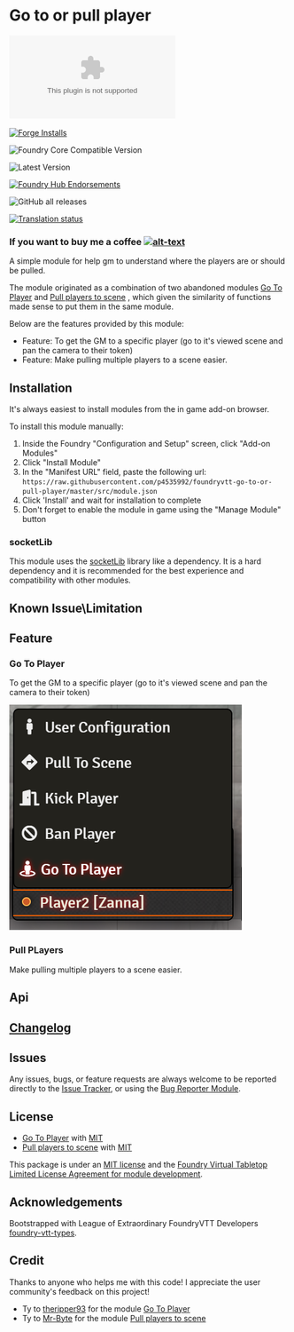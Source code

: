 # Go to or pull player

![Latest Release Download Count](https://img.shields.io/github/downloads/p4535992/foundryvtt-go-to-or-pull-player/latest/module.zip?color=2b82fc&label=DOWNLOADS&style=for-the-badge) 

[![Forge Installs](https://img.shields.io/badge/dynamic/json?label=Forge%20Installs&query=package.installs&suffix=%25&url=https%3A%2F%2Fforge-vtt.com%2Fapi%2Fbazaar%2Fpackage%2Fgo-to-or-pull-player&colorB=006400&style=for-the-badge)](https://forge-vtt.com/bazaar#package=go-to-or-pull-player) 

![Foundry Core Compatible Version](https://img.shields.io/badge/dynamic/json.svg?url=https%3A%2F%2Fraw.githubusercontent.com%2Fp4535992%2Ffoundryvtt-go-to-or-pull-player%2Fmaster%2Fsrc%2Fmodule.json&label=Foundry%20Version&query=$.compatibility.verified&colorB=orange&style=for-the-badge)

![Latest Version](https://img.shields.io/badge/dynamic/json.svg?url=https%3A%2F%2Fraw.githubusercontent.com%2Fp4535992%2Ffoundryvtt-go-to-or-pull-player%2Fmaster%2Fsrc%2Fmodule.json&label=Latest%20Release&prefix=v&query=$.version&colorB=red&style=for-the-badge)

[![Foundry Hub Endorsements](https://img.shields.io/endpoint?logoColor=white&url=https%3A%2F%2Fwww.foundryvtt-hub.com%2Fwp-json%2Fhubapi%2Fv1%2Fpackage%2Fgo-to-or-pull-player%2Fshield%2Fendorsements&style=for-the-badge)](https://www.foundryvtt-hub.com/package/go-to-or-pull-player/)

![GitHub all releases](https://img.shields.io/github/downloads/p4535992/foundryvtt-go-to-or-pull-player/total?style=for-the-badge)

[![Translation status](https://weblate.foundryvtt-hub.com/widgets/go-to-or-pull-player/-/287x66-black.png)](https://weblate.foundryvtt-hub.com/engage/go-to-or-pull-player/)

### If you want to buy me a coffee [![alt-text](https://img.shields.io/badge/-Patreon-%23ff424d?style=for-the-badge)](https://www.patreon.com/p4535992)

A simple module for help gm to understand where the players are or should be pulled. 

The module originated as a combination of two abandoned modules [Go To Player](https://github.com/theripper93/go-to-player) and [Pull players to scene](https://github.com/Mr-Byte/pull-players-to-scene)
, which given the similarity of functions made sense to put them in the same module.

Below are the features provided by this module:

- Feature: To get the GM to a specific player (go to it's viewed scene and pan the camera to their token)
- Feature: Make pulling multiple players to a scene easier.

## Installation

It's always easiest to install modules from the in game add-on browser.

To install this module manually:
1.  Inside the Foundry "Configuration and Setup" screen, click "Add-on Modules"
2.  Click "Install Module"
3.  In the "Manifest URL" field, paste the following url:
`https://raw.githubusercontent.com/p4535992/foundryvtt-go-to-or-pull-player/master/src/module.json`
4.  Click 'Install' and wait for installation to complete
5.  Don't forget to enable the module in game using the "Manage Module" button

### socketLib

This module uses the [socketLib](https://github.com/manuelVo/foundryvtt-socketlib) library like a dependency. It is a hard dependency and it is recommended for the best experience and compatibility with other modules.

## Known Issue\Limitation

## Feature

### Go To Player

To get the GM to a specific player (go to it's viewed scene and pan the camera to their token)

![img](wiki/go_to_player.png)

### Pull PLayers

Make pulling multiple players to a scene easier.

## Api


## [Changelog](./CHANGELOG.md)

## Issues

Any issues, bugs, or feature requests are always welcome to be reported directly to the [Issue Tracker](https://github.com/p4535992/foundryvtt-go-to-or-pull-player/issues ), or using the [Bug Reporter Module](https://foundryvtt.com/packages/bug-reporter/).

## License

- [Go To Player](https://github.com/theripper93/go-to-player) with [MIT](https://github.com/theripper93/go-to-player/blob/master/LICENSE.md)
- [Pull players to scene](https://github.com/Mr-Byte/pull-players-to-scene) with [MIT](https://github.com/Mr-Byte/pull-players-to-scene/blob/main/LICENSE)

This package is under an [MIT license](LICENSE) and the [Foundry Virtual Tabletop Limited License Agreement for module development](https://foundryvtt.com/article/license/).

## Acknowledgements

Bootstrapped with League of Extraordinary FoundryVTT Developers  [foundry-vtt-types](https://github.com/League-of-Foundry-Developers/foundry-vtt-types).

## Credit

Thanks to anyone who helps me with this code! I appreciate the user community's feedback on this project!

- Ty to [theripper93](https://github.com/theripper93) for the module [Go To Player](https://github.com/theripper93/go-to-player)
- Ty to [Mr-Byte](https://github.com/Mr-Byte) for the module [Pull players to scene](https://github.com/Mr-Byte/pull-players-to-scene)
